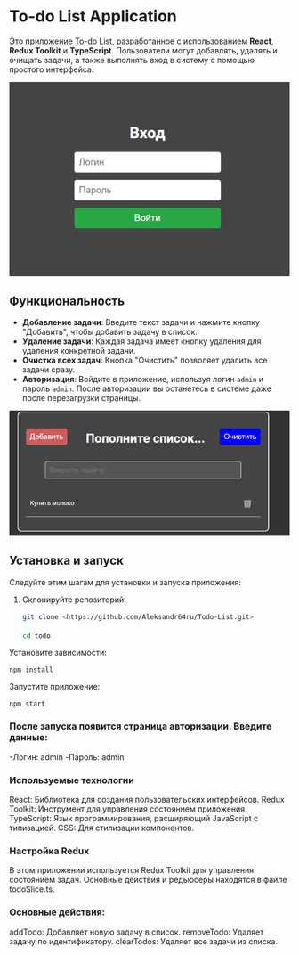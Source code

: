 # To-do List Application

Это приложение To-do List, разработанное с использованием **React**, **Redux Toolkit** и **TypeScript**. Пользователи могут добавлять, удалять и очищать задачи, а также выполнять вход в систему с помощью простого интерфейса.

![Страница авторизации](images/login.png)

## Функциональность

- **Добавление задачи**: Введите текст задачи и нажмите кнопку "Добавить", чтобы добавить задачу в список.
- **Удаление задачи**: Каждая задача имеет кнопку удаления для удаления конкретной задачи.
- **Очистка всех задач**: Кнопка "Очистить" позволяет удалить все задачи сразу.
- **Авторизация**: Войдите в приложение, используя логин `admin` и пароль `admin`. После авторизации вы останетесь в системе даже после перезагрузки страницы.

![Список дел](images/list.png)

## Установка и запуск

Следуйте этим шагам для установки и запуска приложения:

1. Склонируйте репозиторий:
   
   ```bash
   git clone <https://github.com/Aleksandr64ru/Todo-List.git>
   
   cd todo
   
Установите зависимости:

```
npm install
```

Запустите приложение:

```
npm start
```
### После запуска появится страница авторизации. Введите данные:
-Логин: admin
-Пароль: admin

### Используемые технологии
React: Библиотека для создания пользовательских интерфейсов.
Redux Toolkit: Инструмент для управления состоянием приложения.
TypeScript: Язык программирования, расширяющий JavaScript с типизацией.
CSS: Для стилизации компонентов.

### Настройка Redux
В этом приложении используется Redux Toolkit для управления состоянием задач. Основные действия и редьюсеры находятся в файле todoSlice.ts.

### Основные действия:
addTodo: Добавляет новую задачу в список.
removeTodo: Удаляет задачу по идентификатору.
clearTodos: Удаляет все задачи из списка.
